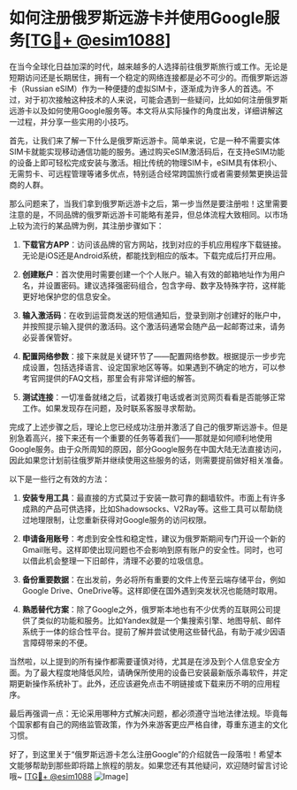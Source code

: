 # 如何注册俄罗斯远游卡并使用Google服务[[TG💪+ @esim1088](https://t.me/s/esim1088)]

在当今全球化日益加深的时代，越来越多的人选择前往俄罗斯旅行或工作。无论是短期访问还是长期居住，拥有一个稳定的网络连接都是必不可少的。而俄罗斯远游卡（Russian eSIM）作为一种便捷的虚拟SIM卡，逐渐成为许多人的首选。不过，对于初次接触这种技术的人来说，可能会遇到一些疑问，比如如何注册俄罗斯远游卡以及如何使用Google服务等。本文将从实际操作的角度出发，详细讲解这一过程，并分享一些实用的小技巧。

首先，让我们来了解一下什么是俄罗斯远游卡。简单来说，它是一种不需要实体SIM卡就能实现移动通信功能的服务。通过购买eSIM激活码后，在支持eSIM功能的设备上即可轻松完成安装与激活。相比传统的物理SIM卡，eSIM具有体积小、无需剪卡、可远程管理等诸多优点，特别适合经常跨国旅行或者需要频繁更换运营商的人群。

那么问题来了，当我们拿到俄罗斯远游卡之后，第一步当然是要注册啦！这里需要注意的是，不同品牌的俄罗斯远游卡可能略有差异，但总体流程大致相同。以市场上较为流行的某品牌为例，其注册步骤如下：

1. **下载官方APP**：访问该品牌的官方网站，找到对应的手机应用程序下载链接。无论是iOS还是Android系统，都能找到相应的版本。下载完成后打开应用。

2. **创建账户**：首次使用时需要创建一个个人账户。输入有效的邮箱地址作为用户名，并设置密码。建议选择强密码组合，包含字母、数字及特殊字符，这样能更好地保护您的信息安全。

3. **输入激活码**：在收到运营商发送的短信通知后，登录到刚才创建好的账户中，并按照提示输入提供的激活码。这个激活码通常会随产品一起邮寄过来，请务必妥善保管好。

4. **配置网络参数**：接下来就是关键环节了——配置网络参数。根据提示一步步完成设置，包括选择语言、设定国家地区等等。如果遇到不确定的地方，可以参考官网提供的FAQ文档，那里会有非常详细的解答。

5. **测试连接**：一切准备就绪之后，试着拨打电话或者浏览网页看看是否能够正常工作。如果发现存在问题，及时联系客服寻求帮助。

完成了上述步骤之后，理论上您已经成功注册并激活了自己的俄罗斯远游卡。但是别急着高兴，接下来还有一个重要的任务等着我们——那就是如何顺利地使用Google服务。由于众所周知的原因，部分Google服务在中国大陆无法直接访问，因此如果您计划前往俄罗斯并继续使用这些服务的话，则需要提前做好相关准备。

以下是一些行之有效的方法：

1. **安装专用工具**：最直接的方式莫过于安装一款可靠的翻墙软件。市面上有许多成熟的产品可供选择，比如Shadowsocks、V2Ray等。这些工具可以帮助绕过地理限制，让您重新获得对Google服务的访问权限。

2. **申请备用账号**：考虑到安全性和稳定性，建议为俄罗斯期间专门开设一个新的Gmail账号。这样即使出现问题也不会影响到原有账户的安全性。同时，也可以借此机会整理一下旧邮件，清理不必要的垃圾信息。

3. **备份重要数据**：在出发前，务必将所有重要的文件上传至云端存储平台，例如Google Drive、OneDrive等。这样即便在国外遇到突发状况也能随时取用。

4. **熟悉替代方案**：除了Google之外，俄罗斯本地也有不少优秀的互联网公司提供了类似的功能和服务。比如Yandex就是一个集搜索引擎、地图导航、邮件系统于一体的综合性平台。提前了解并尝试使用这些替代品，有助于减少因语言障碍带来的不便。

当然啦，以上提到的所有操作都需要谨慎对待，尤其是在涉及到个人信息安全方面。为了最大程度地降低风险，请确保所使用的设备已安装最新版杀毒软件，并定期更新操作系统补丁。此外，还应该避免点击不明链接或下载来历不明的应用程序。

最后再强调一点：无论采用哪种方式解决问题，都必须遵守当地法律法规。毕竟每个国家都有自己的网络监管政策，作为外来游客更应严格自律，尊重东道主的文化习惯。

好了，到这里关于“俄罗斯远游卡怎么注册Google”的介绍就告一段落啦！希望本文能够帮助到那些即将踏上旅程的朋友。如果您还有其他疑问，欢迎随时留言讨论哦~ [[TG💪+ @esim1088](https://t.me/s/esim1088) ![Image](https://i.postimg.cc/4NQfJmqS/Snipaste-2025-05-13-00-14-12.png)]